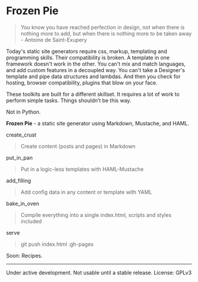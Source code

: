 # Frozen Pie
        
> You know you have reached perfection in design, not when there is nothing more to add, but when 
there is nothing more to be taken away - Antoine de Saint-Exupery


Today's static site generators require css, markup, templating and programming skills. Their compatibility is broken. A template in one framework doesn't work in the other. You can't mix and match languages, and add custom features in a decoupled way. You can't take a Designer's template and pipe data structures and lambdas. And then you check for hosting, browser compatibility, plugins that blow on your face. 
 
These toolkits are built for a different skillset. It requires a lot of work to perform simple tasks. Things shouldn’t be this way.

Not in Python.
    
**Frozen Pie** - a static site generator using Markdown, Mustache, and HAML.
   
create_crust
> Create content (posts and pages) in Markdown
    
put_in_pan
> Put in a logic-less templates with HAML-Mustache
    
add_filling
> Add config data in any content or template with YAML 
    
bake_in_oven
> Compile everything into a single index.html, scripts and styles included
    
serve
> git push index.html :gh-pages
    
Soon: Recipes.
 
---
Under active development. Not usable until a stable release. License: GPLv3
    
